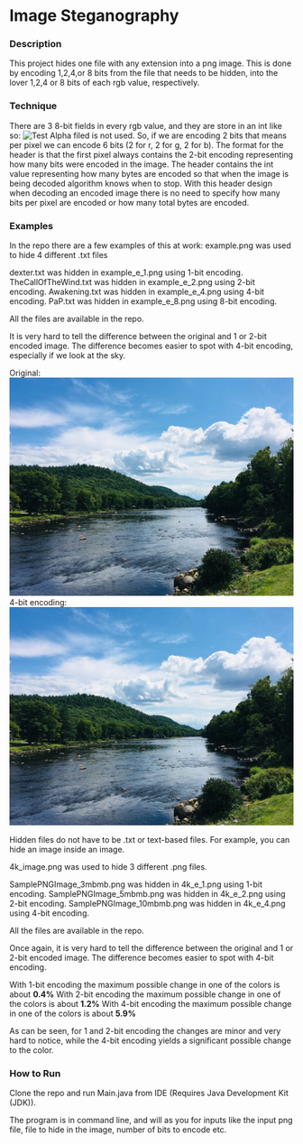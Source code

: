 # Image Steganography

### Description
This project hides one file with any extension into a png image. This is done by encoding 1,2,4,or 8 bits from the file that needs to be hidden, into the lover 1,2,4 or 8 bits of each rgb value, respectively. 

### Technique 
There are 3 8-bit fields in every rgb value, and they are store in an int like so:
![Test](https://www.google.com/url?sa=i&url=https%3A%2F%2Ftwiserandom.com%2Fandroid%2Fgraphics%2Fcolor-in-android-a-tutorial%2Findex.html&psig=AOvVaw3_sYq5RzIggtcMQawfz3Kd&ust=1617915717628000&source=images&cd=vfe&ved=0CAIQjRxqFwoTCJiFq_GD7e8CFQAAAAAdAAAAABAD)
Alpha filed is not used. 
So, if we are encoding 2 bits that means per pixel we can encode 6 bits (2 for r, 2 for g, 2 for b).
The format for the header is that the first pixel always contains the 2-bit encoding representing how many bits were encoded in the image. The header contains the int value representing how many bytes are encoded so that when the image is being decoded algorithm knows when to stop.
With this header design when decoding an encoded image there is no need to specify how many bits per pixel are encoded or how many total bytes are encoded.

### Examples
In the repo there are a few examples of this at work:
example.png was used to hide 4 different .txt files

dexter.txt was hidden in example_e_1.png using 1-bit encoding.
TheCallOfTheWind.txt was hidden in example_e_2.png using 2-bit encoding.
Awakening.txt was hidden in example_e_4.png using 4-bit encoding.
PaP.txt was hidden in example_e_8.png using 8-bit encoding.

All the files are available in the repo.

It is very hard to tell the difference between the original and 1 or 2-bit encoded image. The difference becomes easier to spot with 4-bit encoding, especially if we look at the sky.

Original:
![Original](example.png)
4-bit encoding:
![4-bit encoded](example_e_2.png)

Hidden files do not have to be .txt or text-based files. For example, you can hide an image inside an image. 

4k_image.png was used to hide 3 different .png files.

SamplePNGImage_3mbmb.png was hidden in 4k_e_1.png using 1-bit encoding.
SamplePNGImage_5mbmb.png was hidden in 4k_e_2.png using 2-bit encoding.
SamplePNGImage_10mbmb.png was hidden in 4k_e_4.png using 4-bit encoding.

All the files are available in the repo.

Once again, it is very hard to tell the difference between the original and 1 or 2-bit encoded image. The difference becomes easier to spot with 4-bit encoding. 

With 1-bit encoding the maximum possible change in one of the colors is about **0.4%**
With 2-bit encoding the maximum possible change in one of the colors is about **1.2%**
With 4-bit encoding the maximum possible change in one of the colors is about **5.9%**

As can be seen, for 1 and 2-bit encoding the changes are minor and very hard to notice, while the 4-bit encoding yields a significant possible change to the color.

### How to Run

Clone the repo and run Main.java from IDE (Requires Java Development Kit (JDK)).

The program is in command line, and will as you for inputs like the input png file, file to hide in the image, number of bits to encode etc.

